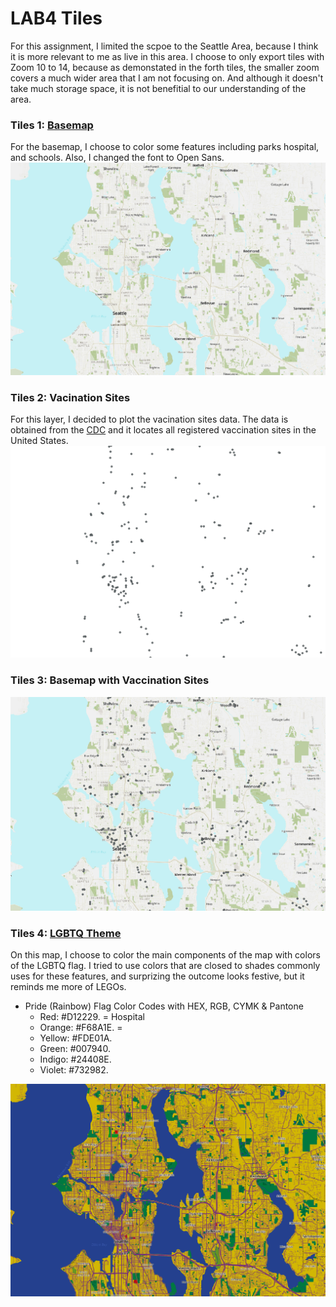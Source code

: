 # LAB4 Tiles

For this assignment, I limited the scpoe to the Seattle Area, because I think it is more relevant to me as live in this area. I choose to only export tiles with Zoom 10 to 14, because as demonstated in the forth tiles, the smaller zoom covers a much wider area that I am not focusing on. And although it doesn't take much storage space, it is not benefitial to our understanding of the area. 

### Tiles 1: [Basemap](https://api.mapbox.com/styles/v1/kristinahsu/cl2v50rho000t15n5qbtynvum.html?title=view&access_token=pk.eyJ1Ijoia3Jpc3RpbmFoc3UiLCJhIjoiY2wydjQycGVoMDhjejNqcGUya2NsYXZ2ZSJ9.RQhWFhzMfnuPxcS-Avqtsw&zoomwheel=true&fresh=true#11.53/47.6676/-122.3325)
For the basemap, I choose to color some features including parks hospital, and schools. Also, I changed the font to Open Sans. 
![Basemap](img/Set1.png)

### Tiles 2: Vacination Sites
For this layer, I decided to plot the vacination sites data. The data is obtained from the [CDC](https://data.cdc.gov/Vaccinations/Vaccines-gov-COVID-19-vaccinating-provider-locatio/5jp2-pgaw/data) and it locates all registered vaccination sites in the United States. 
![Vaccination Sites](img/Set2.png)

### Tiles 3: Basemap with Vaccination Sites

![Basemap with Vaccination Sites](img/Set3.png)

### Tiles 4: [LGBTQ Theme](https://api.mapbox.com/styles/v1/kristinahsu/cl2vdagvb002g14mxfd3oek2h.html?title=view&access_token=pk.eyJ1Ijoia3Jpc3RpbmFoc3UiLCJhIjoiY2wydjQycGVoMDhjejNqcGUya2NsYXZ2ZSJ9.RQhWFhzMfnuPxcS-Avqtsw&zoomwheel=true&fresh=true#12.93/47.66519/-122.3243)
On this map, I choose to color the main components of the map with colors of the LGBTQ flag. I tried to use colors that are closed to shades commonly uses for these features, and surprizing the outcome looks festive, but it reminds me more of LEGOs.

- Pride (Rainbow) Flag Color Codes with HEX, RGB, CYMK & Pantone
    - Red: #D12229. = Hospital
    - Orange: #F68A1E. = 
    - Yellow: #FDE01A.
    - Green: #007940.
    - Indigo: #24408E.
    - Violet: #732982.

![LQBTQ Theme](img/Set4.png)